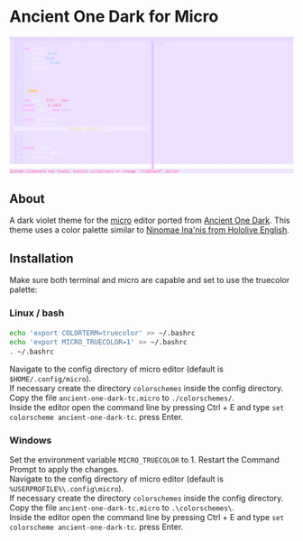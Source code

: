 # Ancient One Dark for Micro

![example1.png](./.github/screenshot.png)

## About

A dark violet theme for the [micro](https://micro-editor.github.io/) editor ported from [Ancient One Dark](https://marketplace.visualstudio.com/items?itemName=uetchy.ancient-one-dark).
This theme uses a color palette similar to [Ninomae Ina'nis from Hololive English](https://hololive.hololivepro.com/talents/ninomae-inanis/).

## Installation

Make sure both terminal and micro are capable and set to use the truecolor palette:

### Linux / bash

```bash
echo 'export COLORTERM=truecolor' >> ~/.bashrc
echo 'export MICRO_TRUECOLOR=1' >> ~/.bashrc
. ~/.bashrc
```

Navigate to the config directory of micro editor (default is `$HOME/.config/micro`).  
If necessary create the directory `colorschemes` inside the config directory.  
Copy the file `ancient-one-dark-tc.micro` to `./colorschemes/`.  
Inside the editor open the command line by pressing Ctrl + E and type `set colorscheme ancient-one-dark-tc`. press Enter.

### Windows

Set the environment variable `MICRO_TRUECOLOR` to 1. Restart the Command Prompt to apply the changes.  
Navigate to the config directory of micro editor (default is `%USERPROFILE%\.config\micro`).  
If necessary create the directory `colorschemes` inside the config directory.  
Copy the file `ancient-one-dark-tc.micro` to `.\colorschemes\`.  
Inside the editor open the command line by pressing Ctrl + E and type `set colorscheme ancient-one-dark-tc`. press Enter.
